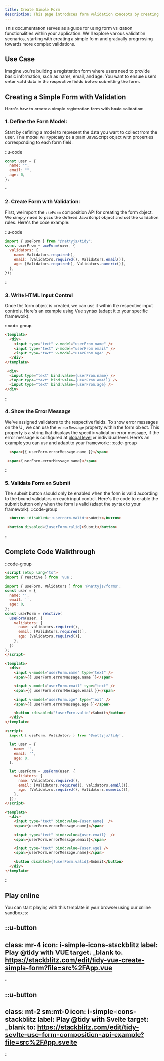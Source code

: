 ```yaml
---
title: Create Simple Form
description: This page introduces form validation concepts by creating a simple form with basic validation rules for user input.
---
```


This documentation serves as a guide for using form validation functionalities within your application. We'll explore various validation scenarios, starting with creating a simple form and gradually progressing towards more complex validations.

## Use Case

Imagine you're building a registration form where users need to provide basic information, such as name, email, and age. You want to ensure users enter valid data in the respective fields before submitting the form.

## Creating a Simple Form with Validation

Here's how to create a simple registration form with basic validation:

### 1. Define the Form Model:

Start by defining a model to represent the data you want to collect from the user. This model will typically be a plain JavaScript object with properties corresponding to each form field.

::u-code
```javascript
const user = {
  name: "",
  email: "",
  age: 0,
};
```
::

### 2. Create Form with Validation:

First, we import the `useForm` composition API for creating the form object. We simply need to pass the defined JavaScript object and set the validation rules. Here's the code example:

::u-code
```javascript
import { useForm } from "@nattyjs/tidy";
const userFrom = useForm(user, {
  validators: {
    name: Validators.required(),
    email: [Validators.required(), Validators.email()],
    age: [Validators.required(), Validators.numeric()],
  },
});
```
::

### 3. Write HTML Input Control
Once the form object is created, we can use it within the respective input controls. Here's an example using Vue syntax (adapt it to your specific framework):

::code-group

```html [Form.vue]
<template>
  <div>
    <input type="text" v-model="userFrom.name" />
    <input type="text" v-model="userFrom.email" />
    <input type="text" v-model="userFrom.age" />
  </div>
</template>
```

```html [Form.svelte]
 <div>
  <input type="text" bind:value={userFrom.name} />
  <input type="text" bind:value={userFrom.email} />
  <input type="text" bind:value={userFrom.age} />
</div>
```
::

### 4. Show the Error Message
We've assigned validators to the respective fields. To show error messages on the UI, we can use the `errorMessage` property within the form object. This property is a string that displays the specific validation error message, if the error message is configured at [global level](/core-concepts/global-configuration) or individual level. Here's an example you can use and adapt to your framework:
::code-group

```html [Form.vue]
  <span>{{ userForm.errorMessage.name }}</span>
```

```html [Form.svelte]
 <span>{userForm.errorMessage.name}</span>
```

::

### 5. Validate Form on Submit
The submit button should only be enabled when the form is valid according to the bound validators on each input control. Here's the code to enable the submit button only when the form is valid (adapt the syntax to your framework):
::code-group

```html [Form.vue]
  <button :disabled="!userForm.valid">Submit</button>
```

```html [Form.svelte]
 <button disabled={!userForm.valid}>Submit</button>
```

::

## Complete Code Walkthrough
::code-group

```html [Form.vue]
<script setup lang="ts">
import { reactive } from 'vue';

import { useForm, Validators } from '@nattyjs/forms';
const user = {
  name: '',
  email: '',
  age: 0,
};
const userForm = reactive(
  useForm(user, {
    validators: {
      name: Validators.required(),
      email: [Validators.required()],
      age: [Validators.required()],
    },
  })
);
</script>

<template>
  <div>
    <input v-model="userForm.name" type="text" />
    <span>{{ userForm.errorMessage.name }}</span>

    <input v-model="userForm.email" type="text" />
    <span>{{ userForm.errorMessage.email }}</span>

    <input v-model="userForm.age" type="text" />
    <span>{{ userForm.errorMessage.age }}</span>

    <button :disabled="!userForm.valid">Submit</button>
  </div>
</template>

```
```html [Form.svelte]
<script>
  import { useForm, Validators } from '@nattyjs/tidy'; 

  let user = {
    name: '',
    email: '',
    age: 0,
  };

  let userForm = useForm(user, {
    validators: {
      name: Validators.required(),
      email: [Validators.required(), Validators.email()],
      age: [Validators.required(), Validators.numeric()],
    },
  });
</script>

<template>
  <div>
    <input type="text" bind:value={user.name}  />
    <span>{userForm.errorMessage.name}</span>

    <input type="text" bind:value={user.email}  />
    <span>{userForm.errorMessage.email}</span>

    <input type="text" bind:value={user.age} />
    <span>{userForm.errorMessage.name}</span>

    <button disabled={!userForm.valid}>Submit</button>
  </div>
</template>
```
::


## Play online

You can start playing with this template in your browser using our online sandboxes:


::u-button
---
class: mr-4
icon: i-simple-icons-stackblitz
label: Play @tidy with VUE
target: _blank
to: https://stackblitz.com/edit/tidy-vue-create-simple-form?file=src%2FApp.vue
---
::

::u-button
---
class: mt-2 sm:mt-0
icon: i-simple-icons-stackblitz
label: Play @tidy with Svelte
target: _blank
to: https://stackblitz.com/edit/tidy-sevlte-use-form-composition-api-example?file=src%2FApp.svelte
---
::
